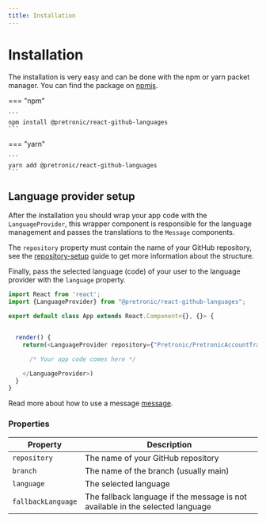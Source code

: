 ```yaml
---
title: Installation
---
```


# Installation

The installation is very easy and can be done with the npm or yarn packet manager.
You can find the package on [npmjs](https://www.npmjs.com/package/@pretronic/react-github-languages).


=== "npm"

    ```
    npm install @pretronic/react-github-languages
    ```

=== "yarn"

    ```
    yarn add @pretronic/react-github-languages
    ```

## Language provider setup

After the installation you should wrap your app code with the `LanguageProvider`, this wrapper component is responsible for the language management and passes the translations to the `Message` components.

The `repository` property must contain the name of your GitHub repository, see the [repository-setup](repository-setup) guide 
to get more information about the structure. 

Finally, pass the selected language (code) of your user to the language provider with the `language` property.

```typescript
import React from 'react';
import {LanguageProvider} from "@pretronic/react-github-languages";

export default class App extends React.Component<{}, {}> {


  render() {
    return(<LanguageProvider repository={"Pretronic/PretronicAccountTranslations"} branch={"main"} language={"en"} >

      /* Your app code comes here */

    </LanguageProvider>)
  }
}
```

Read more about how to use a message [message](messages).

### Properties

| Property            | Description                                           |
| --------------------| ------------------------------------------------------|
| `repository`        | The name of your GitHub repository                    |
| `branch`            | The name of the branch (usually main)                 |
| `language`          | The selected language                                 |
| `fallbackLanguage`  | The fallback language if the message is not available in the selected language  |
